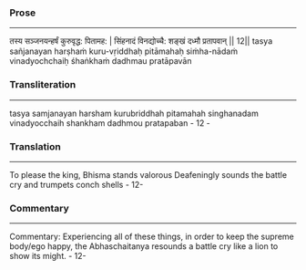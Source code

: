 ### Prose 
 --- 
तस्य सञ्जनयन्हर्षं कुरुवृद्ध: पितामह: |
सिंहनादं विनद्योच्चै: शङ्खं दध्मौ प्रतापवान् || 12||
tasya sañjanayan harṣhaṁ kuru-vṛiddhaḥ pitāmahaḥ
siṁha-nādaṁ vinadyochchaiḥ śhaṅkhaṁ dadhmau pratāpavān

### Transliteration 
 --- 
tasya samjanayan harsham kurubriddhah pitamahah singhanadam vinadyocchaih shankham dadhmou pratapaban - 12 -

### Translation 
 --- 
To please the king, Bhisma stands valorous Deafeningly sounds the battle cry and trumpets conch shells - 12-

### Commentary 
 --- 
Commentary: Experiencing all of these things, in order to keep the supreme body/ego happy, the Abhaschaitanya resounds a battle cry like a lion to show its might. - 12-